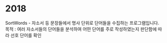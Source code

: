 # 2018

SortWords - 
자소서 등 문장들에서 명사 단위로 단어들을 수집하는 프로그램입니다.
목적 : 여러 자소서들의 단어들을 분석하여 어떤 단어를 주로 작성하였는지 판단함에 따라 선호 단어를 확인
